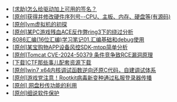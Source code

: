 + [[求助]怎么给驱动加上可用的签名？](https://bbs.kanxue.com/thread-284923.htm)
+ [[原创]获得并修改硬件序列号--CPU、主板、内存、硬盘等(有源码)](https://bbs.kanxue.com/thread-282756.htm)
+ [[原创]vm虚拟机的初探](https://bbs.kanxue.com/thread-284883.htm)
+ [[原创]某PC游戏残血ACE反作弊ring3下的绕过分析](https://bbs.kanxue.com/thread-284667.htm)
+ [8086汇编(16位汇编)学习笔记01.汇编基础和debug使用](https://bbs.kanxue.com/thread-284940.htm)
+ [[原创]某宝购物APP设备风控SDK-mtop简单分析](https://bbs.kanxue.com/thread-284241.htm)
+ [[原创]Tomcat CVE-2024-50379 条件竞争致RCE漏洞原理](https://bbs.kanxue.com/thread-284939.htm)
+ [[下载]CTF那些事儿配套资源下载](https://bbs.kanxue.com/thread-283930.htm)
+ [[原创]win7 x64内核调试函数逆向还原C代码，自建调试体系](https://bbs.kanxue.com/thread-260034.htm)
+ [[原创]游戏党注意！Rootkit病毒新变种通过私服登录器传播](https://bbs.kanxue.com/thread-273672.htm)
+ [[原创] 网盘秒传功能的利用](https://bbs.kanxue.com/thread-284783.htm)
+ [[原创]细说软件保护](https://bbs.kanxue.com/thread-284629.htm)
